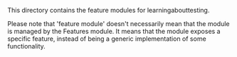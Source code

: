 This directory contains the feature modules for learningabouttesting.

Please note that 'feature module' doesn't necessarily mean that the module is
managed by the Features module. It means that the module exposes a specific 
feature, instead of being a generic implementation of some functionality. 